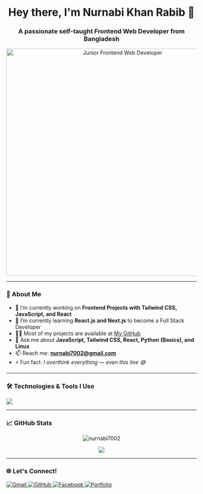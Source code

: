 <h1 align="center">Hey there, I'm Nurnabi Khan Rabib 👋</h1>
<h3 align="center">A passionate self-taught Frontend Web Developer from Bangladesh</h3>
<p align="center">
  <img src="https://ik.imagekit.io/y74mrm0nk/cover.jpg" alt="Junior Frontend Web Developer" width="600" />
</p>



---

### 🧠 About Me

- 🔭 I’m currently working on **Frontend Projects with Tailwind CSS, JavaScript, and React**
- 🌱 I’m currently learning **React.js and Next.js** to become a Full Stack Developer
- 👨‍💻 Most of my projects are available at [My GitHub](https://github.com/nurnabi7002)
- 💬 Ask me about **JavaScript, Tailwind CSS, React, Python (Basics), and Linux**
- 📫 Reach me: **nurnabi7002@gmail.com**
- ⚡ Fun fact: *I overthink everything — even this line 😅*

---

### 🛠️ Technologies & Tools I Use

<p align="left">
  <img src="https://skillicons.dev/icons?i=html,css,js,tailwind,react,python,linux,vscode,figma,github" />
</p>

---

### 📈 GitHub Stats

<p align="center">
  <img src="https://github-readme-stats.vercel.app/api?username=nurnabi7002&show_icons=true&theme=tokyonight" alt="nurnabi7002" />
</p>
<p align="center">
  <img src="https://github-readme-streak-stats.herokuapp.com/?user=nurnabi7002&theme=tokyonight" />
</p>

---

### 🌐 Let's Connect!

<p align="left">
  <a href="mailto:nurnabi7002@gmail.com">
    <img src="https://img.shields.io/badge/Gmail-red?style=flat&logo=gmail&labelColor=red" alt="Gmail">
  </a>
  <a href="https://github.com/nurnabi7002" target="_blank">
    <img src="https://img.shields.io/badge/GitHub-black?style=flat&logo=github&labelColor=black" alt="GitHub">
  </a>
  <a href="https://www.facebook.com/nurnabikhan7002" target="_blank">
    <img src="https://img.shields.io/badge/Facebook-1877F2?style=flat&logo=facebook&labelColor=1877F2" alt="Facebook">
  </a>
  <a href="https://nrvortex.netlify.app/" target="_blank">
    <img src="https://img.shields.io/badge/Portfolio-000000?style=flat&logo=netlify&labelColor=000000" alt="Portfolio">
  </a>
</p>


